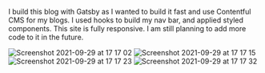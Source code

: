 I build this blog with Gatsby as I wanted to build it fast and use Contentful CMS for my blogs. I used hooks to build my nav bar, and applied styled components. 
This site is fully responsive. I am still planning to add more code to it in the future. 

![Screenshot 2021-09-29 at 17 17 02](https://user-images.githubusercontent.com/62358510/135308752-8c50c493-79db-4852-864c-ad43a9d784b7.png)
![Screenshot 2021-09-29 at 17 17 15](https://user-images.githubusercontent.com/62358510/135308762-615298ec-dc89-42cf-ab39-96e3da489878.png)
![Screenshot 2021-09-29 at 17 17 23](https://user-images.githubusercontent.com/62358510/135308771-1d291f35-eed8-47cb-9a88-afcd19a07967.png)
![Screenshot 2021-09-29 at 17 17 32](https://user-images.githubusercontent.com/62358510/135308777-4982e941-1e14-42f7-9f4c-937640c647a5.png)
